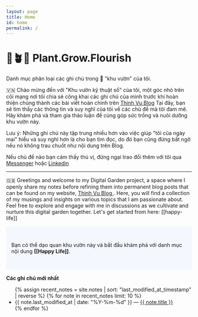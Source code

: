 ```yaml
---
layout: page
title: Home
id: home
permalink: /
---
```


# 🌱🪴🌻 Plant.Grow.Flourish

Danh mục phân loại các ghi chú trong 🌱 "khu vườn" của tôi.

 🇻🇳 Chào mừng đến với "Khu vườn kỹ thuật số" của tôi, một góc nhỏ trên cõi mạng nơi tôi chia sẻ công khai các ghi chú của mình trước khi hoàn thiện chúng thành các bài viết hoàn chỉnh trên [Thinh Vu Blog](https://thinhvu.com)
Tại đây, bạn sẽ tìm thấy các thông tin và suy nghĩ của tôi về các chủ đề mà tôi đam mê. Hãy khám phá và tham gia thảo luận để cùng  góp sức trồng và nuôi dưỡng khu vườn này.

Lưu ý: Những ghi chú này tập trung nhiều hơn vào việc giúp "tôi của ngày mai" hiểu và suy nghĩ hơn là cho bạn tìm đọc, do đó bạn cũng đừng bất ngờ nếu nó không trau chuốt như nội dung trên Blog.

Nếu chủ đề nào bạn cảm thấy thú vị, đừng ngại trao đổi thêm với tôi qua [Messenger](https://www.messenger.com/t/mr.thinh.ueh) hoặc [Linkedin](https://www.linkedin.com/in/thinh-vu)

---

🇬🇧 Greetings and welcome to my Digital Garden project, a space where I openly share my notes before refining them into permanent blog posts that can be found on my website, <a href="https://thinhvu.com/"> Thinh Vu Blog </a>. Here, you will find a collection of my musings and insights on various topics that I am passionate about. Feel free to explore and engage with me in discussions as we cultivate and nurture this digital garden together.
Let's get started from here: [[happy-life]]

<p style="padding: 3em 1em; background: #f5f7ff; border-radius: 4px;">
  Bạn có thể dạo quan khu vườn này và bắt đầu khám phá với danh mục nội dung <span style="font-weight: bold">[[Happy Life]]</span>.
</p>

<strong>Các ghi chú mới nhất</strong>

<ul>
  {% assign recent_notes = site.notes | sort: "last_modified_at_timestamp" | reverse %}
  {% for note in recent_notes limit: 10 %}
    <li>
      {{ note.last_modified_at | date: "%Y-%m-%d" }} — <a class="internal-link" href="{{ note.url }}">{{ note.title }}</a>
    </li>
  {% endfor %}
</ul>

<style>
  .wrapper {
    max-width: 46em;
  }
</style>
